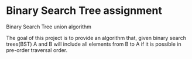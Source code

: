 # Binary Search Tree assignment
Binary Search Tree union algorithm

The goal of this project is to provide an algorithm that, given binary search trees(BST) A and B will include all elements from B to A if it is possible in pre-order traversal order.
